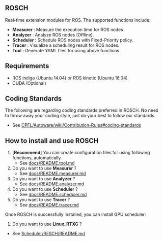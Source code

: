 ## ROSCH
Real-time extension modules for ROS.
The supported functions include:

- __Measurer__  : Measure the execution time for ROS nodes
- __Analyzer__  : Analyze ROS nodes (Offline).
- __Scheduler__ : Schedule ROS nodes with Fixed-Priority policy. 
- __Tracer__    : Visualize a scheduling result for ROS nodes.  
- __Tool__      : Generate YAML files for using above functions.

## Requirements
- ROS indigo (Ubuntu 14.04) or ROS kinetic (Ubuntu 16.04)
- CUDA (Optional)

## Coding Standards
The following are regarding coding standards preferred in ROSCH.
No need to throw away your coding style, just do your best to follow our standards.
- See [CPFL/Autoware/wiki/Contribution-Rules#coding-standards](https://github.com/CPFL/Autoware/wiki/Contribution-Rules#coding-standards)

## How to install and use ROSCH

 1. [__Recommend__] You can create configuration files for using following functions, automatically.
     - See [docs/README.tool.md](/docs/README.tool.md)
 2. Do you want to use __Measurer__ ?
     - See [docs/README.measurer.md](/docs/README.measurer.md)
 3. Do you want to use __Analyzer__ ?
     - See [docs/README.analyzer.md](/docs/README.analyzer.md)
 4. Do you want to use __Scheduler__ ?  
     - See [docs/README.scheduler.md](/docs/README.scheduler.md)
 5. Do you want to use __Tracer__ ?  
     - See [docs/README.tracer.md](/docs/README.tracer.md)


Once ROSCH is successfully installed, you can install GPU scheduler:

 1. Do you want to use __Linux_RTXG__ ?   
  - See [Scheduler/RESCH/README.md](/Scheduler/RESCH/README.md) 

